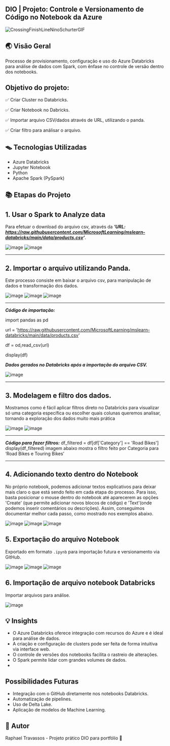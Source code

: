 ## DIO | Projeto: Controle e Versionamento de Código no Notebook da Azure 

![CrossingFinishLineNinoSchurterGIF](https://github.com/user-attachments/assets/7299acce-c3cb-435b-b0d7-b6ec901328c5)

## 🌏 Visão Geral

Processo de provisionamento, configuração e uso do Azure Databricks para análise de dados com Spark, com ênfase no controle de versão dentro dos notebooks.

## Objetivo do projeto: 
✅ Criar Cluster no Databricks.

✅ Criar Notebook no Dabricks.

✅ Importar arquivo CSV/dados através de URL, utilizando o panda.

✅ Criar filtro para análisar o arquivo.


## 🪤 Tecnologias Utilizadas

*  Azure Databricks
*  Jupyter Notebook
*  Python
*  Apache Spark (PySpark)

## 📚 Etapas do Projeto

## 1. Usar o Spark to Analyze data

Para efetuar o download do arquivo csv, através da ***'URL: https://raw.githubusercontent.com/MicrosoftLearning/mslearn-databricks/main/data/products.csv'***.

![image](https://github.com/user-attachments/assets/a5dc6b22-5f11-4b9b-87f0-0f3a6ca306ee)
![image](https://github.com/user-attachments/assets/278c2b9a-8a14-4478-8107-ab0c0e83b693)

---

## 2. Importar o arquivo utilizando Panda.

Este processo consiste em baixar o arquivo csv, para manipulação de dados e transformação dos dados.

![image](https://github.com/user-attachments/assets/a4d87bc0-8cee-419e-9f5b-28e2b7d07395)
![image](https://github.com/user-attachments/assets/51cf3fa2-61f2-42e9-8034-46b50a2d7df1)
![image](https://github.com/user-attachments/assets/f4af12f3-cc8c-4a26-86f6-5bbfdacfd143)

---

***Código de importação:***

import pandas as pd

url = 'https://raw.githubusercontent.com/MicrosoftLearning/mslearn-databricks/main/data/products.csv'

df = od,read_csv(url)

display(df)

***Dados gerados no Databricks após a importação do arquivo CSV.***

![image](https://github.com/user-attachments/assets/876f8f63-5ba4-4c67-ba05-76bf13fee852)

---

## 3. Modelagem e filtro dos dados.

Mostramos como é fácil aplicar filtros direto no Databricks para visualizar só uma categoria específica ou escolher quais colunas queremos analisar, tornando a exploração dos dados muito mais prática

![image](https://github.com/user-attachments/assets/e9728724-4be1-40c0-a878-f9c31a90a065)
![image](https://github.com/user-attachments/assets/8835e6dc-0391-4af6-96af-1a526f3b0f96)

---

***Código para fazer filtros:***
df_filtered = df[df['Category'] == 'Road Bikes']
display(df_filtered)
imagem abaixo mostra o filtro feito por Categoria para ‘Road Bikes e Touring Bikes’

----

## 4. Adicionando texto dentro do Notebook

No próprio notebook, podemos adicionar textos explicativos para deixar mais claro o que está sendo feito em cada etapa do processo. Para isso, basta posicionar o mouse dentro do notebook até aparecerem as opções 'Create' (que permite adicionar novos blocos de código) e 'Text'(onde podemos inserir comentários ou descrições). Assim, conseguimos documentar melhor cada passo, como mostrado nos exemplos abaixo.

![image](https://github.com/user-attachments/assets/91362497-192a-44d0-bf15-c4b745a941a0)
![image](https://github.com/user-attachments/assets/b852f46d-270e-4219-ae36-6391d8a6217c)
![image](https://github.com/user-attachments/assets/6e9e1f7b-446d-42f1-a021-c3e1853b91f2)

## 5. Exportação do arquivo Notebook

Exportado em formato `.ipynb` para importação futura e versionamento via GitHub.

![image](https://github.com/user-attachments/assets/751f54ea-580a-4690-a702-0af330aec707)
![image](https://github.com/user-attachments/assets/941bd12d-4711-4d52-b9b8-63133b7e6a3e)
![image](https://github.com/user-attachments/assets/72e36d8d-efeb-4848-94e2-3ef03f1a8649)


## 6. Importação de arquivo notebook Databricks

Importar arquivos para análise.

![image](https://github.com/user-attachments/assets/7c8f5b3f-8cfb-4499-b3b9-613b08ae4cf5)


## 💡 Insights

- O Azure Databricks oferece integração com recursos do Azure e é ideal para análise de dados.
- A criação e configuração de clusters pode ser feita de forma intuitiva via interface web.
- O controle de versões dos notebooks facilita o rastreio de alterações.
- O Spark permite lidar com grandes volumes de dados.
- 
## Possibilidades Futuras

- Integração com o GitHub diretamente nos notebooks Databricks.
- Automatização de pipelines.
- Uso de Delta Lake.
- Aplicação de modelos de Machine Learning.

## 💼 Autor

Raphael Travassos  - Projeto prático DIO para portfólio 🚀
